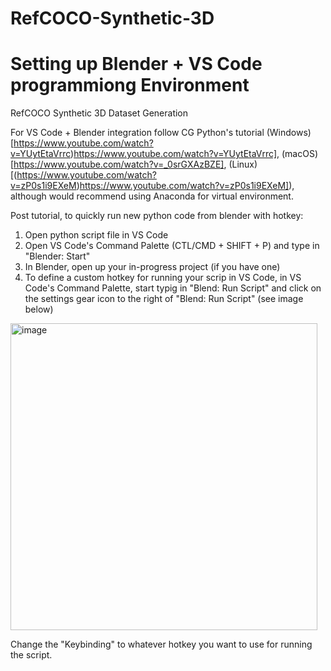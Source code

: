 # RefCOCO-Synthetic-3D



# Setting up Blender + VS Code programmiong Environment
RefCOCO Synthetic 3D Dataset Generation

For VS Code + Blender integration follow CG Python's tutorial (Windows)[https://www.youtube.com/watch?v=YUytEtaVrrc)https://www.youtube.com/watch?v=YUytEtaVrrc], (macOS)[https://www.youtube.com/watch?v=_0srGXAzBZE], (Linux)[(https://www.youtube.com/watch?v=zP0s1i9EXeM)https://www.youtube.com/watch?v=zP0s1i9EXeM]), although would recommend using Anaconda for virtual environment.

Post tutorial, to quickly run new python code from blender with hotkey:
1) Open python script file in VS Code
2) Open VS Code's Command Palette (CTL/CMD + SHIFT + P) and type in "Blender: Start"
4) In Blender, open up your in-progress project (if you have one)
5) To define a custom hotkey for running your scrip in VS Code, in VS Code's Command Palette, start typig in "Blend: Run Script" and click on the settings gear icon to the right of "Blend: Run Script" (see image below)

<img width="491" alt="image" src="https://github.com/BillyMazotti/RefCOCO-Synthetic-3D/assets/96280520/f1b812cc-f343-44e3-a23b-842ad9d4db7d">

  Change the "Keybinding" to whatever hotkey you want to use for running the script.
